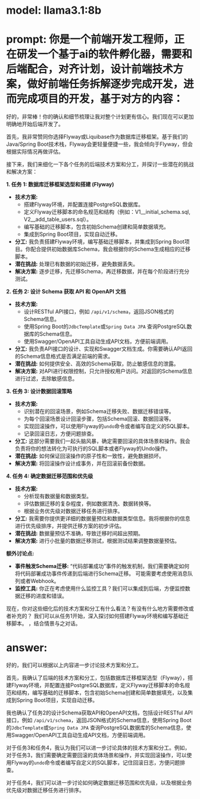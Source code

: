 # model: llama3.1:8b
# prompt: 你是一个前端开发工程师，正在研发一个基于ai的软件孵化器，需要和后端配合，对齐计划，设计前端技术方案，做好前端任务拆解逐步完成开发，进而完成项目的开发，基于对方的内容：
好的，非常棒！你的确认和细节梳理让我对整个计划更有信心。我们现在可以更加明确地开始后端开发了。

首先，我非常赞同你选择Flyway或Liquibase作为数据库迁移框架。基于我们的Java/Spring Boot技术栈，Flyway会更轻量便捷一些，我会倾向于Flyway，但会根据实际情况再做评估。

接下来，我们来细化一下各个任务的后端技术方案和分工，并探讨一些潜在的挑战和解决方案：

**1. 任务 1: 数据库迁移框架选型和搭建 (Flyway)**

*   **技术方案:**
    *   搭建Flyway环境，并配置连接PostgreSQL数据库。
    *   定义Flyway迁移脚本的命名规范和结构（例如：V1__initial_schema.sql, V2__add_table_users.sql）。
    *   编写基础的迁移脚本，包含初始Schema创建和简单数据填充。
    *   集成到Spring Boot项目，实现自动迁移。
*   **分工:** 我负责搭建Flyway环境，编写基础迁移脚本，并集成到Spring Boot项目。你配合提供初始数据库Schema，我会根据你的Schema生成相应的迁移脚本。
*   **潜在挑战:**  处理已有数据的初始迁移，避免数据丢失。
*   **解决方案:** 逐步迁移，先迁移Schema，再迁移数据，并在每个阶段进行充分测试。

**2. 任务 2: 设计 Schema 获取 API 和 OpenAPI 文档**

*   **技术方案:**
    *   设计RESTful API接口，例如 `/api/v1/schema`，返回JSON格式的Schema信息。
    *   使用Spring Boot的`JdbcTemplate`或`Spring Data JPA` 查询PostgreSQL数据库的Schema信息。
    *   使用Swagger/OpenAPI工具自动生成API文档，方便前端调用。
*   **分工:** 我负责API接口的设计、实现和Swagger文档生成。你需要确认API返回的Schema信息格式是否满足前端的需求。
*   **潜在挑战:**  如何提供安全、高效的Schema获取，防止敏感信息的泄露。
*   **解决方案:**  对API进行权限控制，只允许授权用户访问。对返回的Schema信息进行过滤，去除敏感信息。

**3. 任务 3: 设计数据回滚策略**

*   **技术方案:**
    *   识别潜在的回滚场景，例如Schema迁移失败、数据迁移错误等。
    *   为每个回滚场景设计回滚步骤，包括Schema回滚、数据回滚等。
    *   实现回滚操作，可以使用Flyway的`undo`命令或者编写自定义的SQL脚本。
    *   记录回滚日志，方便问题排查。
*   **分工:** 这部分需要我们一起头脑风暴，确定需要回滚的具体场景和操作。我会负责将你的想法转化为可执行的SQL脚本或者Flyway的Undo操作。
*   **潜在挑战:**  如何保证回滚操作的原子性和一致性，避免数据损坏。
*   **解决方案:**  将回滚操作设计成事务，并在回滚前备份数据。

**4. 任务 4: 确定数据迁移范围和优先级**

*   **技术方案:**
    *   分析现有数据量和数据类型。
    *   评估数据迁移的复杂程度，例如数据清洗、数据转换等。
    *   根据业务优先级对数据迁移任务进行排序。
*   **分工:** 我需要你提供更详细的数据量预估和数据类型信息。我将根据你的信息进行优先级排序，并提供迁移方案的初步评估。
*   **潜在挑战:**  数据量预估不准确，导致迁移时间超出预期。
*   **解决方案:**  进行小批量的数据迁移测试，根据测试结果调整数据量预估。

**额外讨论点:**

*   **事件触发Schema迁移:**  “代码部署成功”事件的触发机制，我们需要确定如何将代码部署成功事件传递到后端进行Schema迁移。  可能需要考虑使用消息队列或者Webhook。
*   **监控工具:**  你正在考虑使用什么监控工具？我们可以集成到后端，方便监控数据迁移的进度和错误。

现在，你对这些细化后的技术方案和分工有什么看法？有没有什么地方需要修改或者补充的？  我们可以从任务1开始，深入探讨如何搭建Flyway环境和编写基础迁移脚本。
，结合情景与之对话。
# answer: 
 好的，我们可以根据以上内容进一步讨论技术方案和分工。

首先，我确认了后端的技术方案和分工，包括数据库迁移框架选型（Flyway），搭建Flyway环境，并配置连接PostgreSQL数据库，定义Flyway迁移脚本的命名规范和结构，编写基础的迁移脚本，包含初始Schema创建和简单数据填充，以及集成到Spring Boot项目，实现自动迁移。

我也确认了任务2的设计Schema获取API和OpenAPI文档，包括设计RESTful API接口，例如 `/api/v1/schema`，返回JSON格式的Schema信息，使用Spring Boot的`JdbcTemplate`或`Spring Data JPA` 查询PostgreSQL数据库的Schema信息，使用Swagger/OpenAPI工具自动生成API文档，方便前端调用。

对于任务3和任务4，我认为我们可以进一步讨论具体的技术方案和分工。例如，对于任务3，我们需要确定需要回滚的具体场景和操作，并实现回滚操作，可以使用Flyway的`undo`命令或者编写自定义的SQL脚本，记住回滚日志，方便问题排查。

对于任务4，我们可以进一步讨论如何确定数据迁移范围和优先级，以及根据业务优先级对数据迁移任务进行排序。
